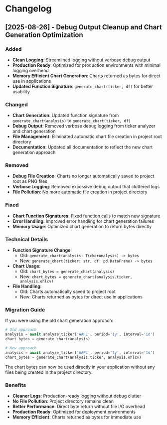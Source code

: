 # Changelog

## [2025-08-26] - Debug Output Cleanup and Chart Generation Optimization

### Added
- **Clean Logging**: Streamlined logging without verbose debug output
- **Production Ready**: Optimized for production environments with minimal logging overhead
- **Memory Efficient Chart Generation**: Charts returned as bytes for direct use in applications
- **Updated Function Signature**: `generate_chart(ticker, df)` for better usability

### Changed
- **Chart Generation**: Updated function signature from `generate_chart(analysis)` to `generate_chart(ticker, df)`
- **Debug Output**: Removed verbose debug logging from ticker analyzer and chart generation
- **File Management**: Eliminated automatic chart file creation in project root directory
- **Documentation**: Updated all documentation to reflect the new chart generation approach

### Removed
- **Debug File Creation**: Charts no longer automatically saved to project root as PNG files
- **Verbose Logging**: Removed excessive debug output that cluttered logs
- **File Pollution**: No more automatic file creation in project directory

### Fixed
- **Chart Function Signatures**: Fixed function calls to match new signature
- **Error Handling**: Improved error handling for chart generation failures
- **Memory Usage**: Optimized chart generation to return bytes directly

### Technical Details
- **Function Signature Change**: 
  - Old: `generate_chart(analysis: TickerAnalysis) -> bytes`
  - New: `generate_chart(ticker: str, df: pd.DataFrame) -> bytes`
- **Chart Usage**:
  - Old: `chart_bytes = generate_chart(analysis)`
  - New: `chart_bytes = generate_chart(analysis.ticker, analysis.ohlcv)`
- **File Handling**:
  - Old: Charts automatically saved to project root
  - New: Charts returned as bytes for direct use in applications

### Migration Guide
If you were using the old chart generation approach:

```python
# Old approach
analysis = await analyze_ticker('AAPL', period='1y', interval='1d')
chart_bytes = generate_chart(analysis)

# New approach
analysis = await analyze_ticker('AAPL', period='1y', interval='1d')
chart_bytes = generate_chart(analysis.ticker, analysis.ohlcv)
```

The chart bytes can now be used directly in your application without any files being created in the project directory.

### Benefits
- **Cleaner Logs**: Production-ready logging without debug clutter
- **No File Pollution**: Project directory remains clean
- **Better Performance**: Direct byte return without file I/O overhead
- **Production Ready**: Optimized for deployment environments
- **Memory Efficient**: Charts returned as bytes for immediate use
